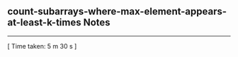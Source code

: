 <h2>count-subarrays-where-max-element-appears-at-least-k-times Notes</h2><hr>[ Time taken: 5 m 30 s ]